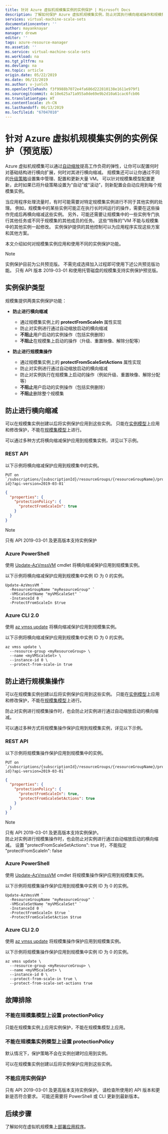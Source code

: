 ```yaml
---
title: 针对 Azure 虚拟机规模集实例的实例保护 | Microsoft Docs
description: 了解如何保护 Azure 虚拟机规模集实例，防止对其执行横向缩减操作和规模集操作。
services: virtual-machine-scale-sets
documentationcenter: ''
author: mayanknayar
manager: drewm
editor: ''
tags: azure-resource-manager
ms.assetid: ''
ms.service: virtual-machine-scale-sets
ms.workload: na
ms.tgt_pltfrm: na
ms.devlang: na
ms.topic: article
origin.date: 05/22/2019
ms.date: 06/13/2019
ms.author: v-junlch
ms.openlocfilehash: f3f9988b7072e4fa686d222810138e1611e979f1
ms.sourcegitcommit: 4c10e625a71a955a0de69e9b2d10a61cac6fcb06
ms.translationtype: HT
ms.contentlocale: zh-CN
ms.lasthandoff: 06/13/2019
ms.locfileid: "67047010"
---
```

# <a name="instance-protection-for-azure-virtual-machine-scale-set-instances-preview"></a>针对 Azure 虚拟机规模集实例的实例保护（预览版）
Azure 虚拟机规模集可以通过[自动缩放](virtual-machine-scale-sets-autoscale-overview.md)提高工作负荷的弹性，让你可以配置何时对基础结构进行横向扩展，何时对其进行横向缩减。 规模集还可以让你通过不同的[升级策略](virtual-machine-scale-sets-upgrade-scale-set.md#how-to-bring-vms-up-to-date-with-the-latest-scale-set-model)设置集中管理、配置和更新大量 VM。 可以针对规模集模型配置更新，此时如果已将升级策略设置为“自动”或“滚动”，则新配置会自动应用到每个规模集实例。

当应用程序处理流量时，有时可能需要对特定规模集实例进行不同于其他实例的处理。 例如，规模集中的某些实例可能正在执行长时间运行的操作，需要在这些操作完成后再横向缩减这些实例。 另外，可能还需要让规模集中的一些实例专门执行其他任务或不同于规模集的其他成员的任务。 这些“特殊的”VM 不能与规模集中的其他实例一起修改。 实例保护提供的其他控制可以为应用程序实现这些方案和其他方案。

本文介绍如何对规模集实例应用和使用不同的实例保护功能。

> [!NOTE]
>实例保护目前为公共预览版。 不需完成选择加入过程即可使用下述公共预览版功能。 只有 API 版本 2019-03-01 和使用托管磁盘的规模集支持实例保护预览版。

## <a name="types-of-instance-protection"></a>实例保护类型
规模集提供两类实例保护功能：

-   **防止进行横向缩减**
    - 通过规模集实例上的 **protectFromScaleIn** 属性实现
    - 防止对实例进行通过自动缩放启动的横向缩减
    - **不阻止**用户启动的实例操作（包括实例删除）
    - **不阻止**在规模集上启动的操作（升级、重置映像、解除分配等）

-   **防止进行规模集操作**
    - 通过规模集实例上的 **protectFromScaleSetActions** 属性实现
    - 防止对实例进行通过自动缩放启动的横向缩减
    - 防止对实例执行在规模集上启动的操作（例如升级、重置映像、解除分配等）
    - **不阻止**用户启动的实例操作（包括实例删除）
    - **不阻止**删除整个规模集

## <a name="protect-from-scale-in"></a>防止进行横向缩减
可以在规模集实例创建以后将实例保护应用到这些实例。 只能在[实例模型](virtual-machine-scale-sets-upgrade-scale-set.md#the-scale-set-vm-model-view)上应用和修改保护，不能在[规模集模型](virtual-machine-scale-sets-upgrade-scale-set.md#the-scale-set-model)上进行。

可以通过多种方式将横向缩减保护应用到规模集实例，详见以下示例。

### <a name="rest-api"></a>REST API

以下示例将横向缩减保护应用到规模集中的实例。

```
PUT on `/subscriptions/{subscriptionId}/resourceGroups/{resourceGroupName}/providers/Microsoft.Compute/virtualMachineScaleSets/{vmScaleSetName}/virtualMachines/{instance-id}?api-version=2019-03-01`
```

```json
{
  "properties": {
    "protectionPolicy": {
      "protectFromScaleIn": true
    }
  }        
}

```

> [!NOTE]
>只有 API 2019-03-01 及更高版本支持实例保护

### <a name="azure-powershell"></a>Azure PowerShell

使用 [Update-AzVmssVM](https://docs.microsoft.com/powershell/module/az.compute/update-azvmssvm) cmdlet 将横向缩减保护应用到规模集实例。

以下示例将横向缩减保护应用到规模集中实例 ID 为 0 的实例。

```azurepowershell
Update-AzVmssVM `
  -ResourceGroupName "myResourceGroup" `
  -VMScaleSetName "myVMScaleSet" `
  -InstanceId 0 `
  -ProtectFromScaleIn $true
```

### <a name="azure-cli-20"></a>Azure CLI 2.0

使用 [az vmss update](/cli/vmss#az-vmss-update) 将横向缩减保护应用到规模集实例。

以下示例将横向缩减保护应用到规模集中实例 ID 为 0 的实例。

```azurecli
az vmss update \  
  --resource-group <myResourceGroup> \
  --name <myVMScaleSet> \
  --instance-id 0 \
  --protect-from-scale-in true
```

## <a name="protect-from-scale-set-actions"></a>防止进行规模集操作
可以在规模集实例创建以后将实例保护应用到这些实例。 只能在[实例模型](virtual-machine-scale-sets-upgrade-scale-set.md#the-scale-set-vm-model-view)上应用和修改保护，不能在[规模集模型](virtual-machine-scale-sets-upgrade-scale-set.md#the-scale-set-model)上进行。

防止对实例进行规模集操作时，也会防止对实例进行通过自动缩放启动的横向缩减。

可以通过多种方式将规模集操作保护应用到规模集实例，详见以下示例。

### <a name="rest-api"></a>REST API

以下示例将规模集操作保护应用到规模集中的实例。

```
PUT on `/subscriptions/{subscriptionId}/resourceGroups/{resourceGroupName}/providers/Microsoft.Compute/virtualMachineScaleSets/{vMScaleSetName}/virtualMachines/{instance-id}?api-version=2019-03-01`
```

```json
{
  "properties": {
    "protectionPolicy": {
      "protectFromScaleIn": true,
      "protectFromScaleSetActions": true
    }
  }        
}

```

> [!NOTE]
>只有 API 2019-03-01 及更高版本支持实例保护。</br>
防止对实例进行规模集操作时，也会防止对实例进行通过自动缩放启动的横向缩减。 设置 "protectFromScaleSetActions": true 时，不能指定 "protectFromScaleIn": false

### <a name="azure-powershell"></a>Azure PowerShell

使用 [Update-AzVmssVM](https://docs.microsoft.com/powershell/module/az.compute/update-azvmssvm) cmdlet 将规模集操作保护应用到规模集实例。

以下示例将规模集操作保护应用到规模集中实例 ID 为 0 的实例。

```azurepowershell
Update-AzVmssVM `
  -ResourceGroupName "myResourceGroup" `
  -VMScaleSetName "myVMScaleSet" `
  -InstanceId 0 `
  -ProtectFromScaleIn $true `
  -ProtectFromScaleSetAction $true
```

### <a name="azure-cli-20"></a>Azure CLI 2.0

使用 [az vmss update](/cli/vmss#az-vmss-update) 将规模集操作保护应用到规模集实例。

以下示例将规模集操作保护应用到规模集中实例 ID 为 0 的实例。

```azurecli
az vmss update \  
  --resource-group <myResourceGroup> \
  --name <myVMScaleSet> \
  --instance-id 0 \
  --protect-from-scale-in true \
  --protect-from-scale-set-actions true
```

## <a name="troubleshoot"></a>故障排除
### <a name="no-protectionpolicy-on-scale-set-model"></a>不能在规模集模型上设置 protectionPolicy
只能在规模集实例上应用实例保护，不能在规模集模型上应用。

### <a name="no-protectionpolicy-on-scale-set-instance-model"></a>不能在规模集实例模型上设置 protectionPolicy
默认情况下，保护策略不会在实例创建时应用到实例。

可以在规模集实例创建以后将实例保护应用到这些实例。

### <a name="not-able-to-apply-instance-protection"></a>不能应用实例保护
只有 API 2019-03-01 及更高版本支持实例保护。 请检查所使用的 API 版本和更新是否符合要求。 可能还需要将 PowerShell 或 CLI 更新到最新版本。

## <a name="next-steps"></a>后续步骤
了解如何在虚拟机规模集上[部署应用程序](virtual-machine-scale-sets-deploy-app.md)。

